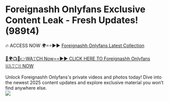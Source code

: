 # Foreignashh Onlyfans Exclusive Content Leak - Fresh Updates! (989t4)

🔥 ACCESS NOW 🌍==►► <a href="https://tinyurl.com/kvy9nzfs" rel="nofollow">Foreignashh Onlyfans Latest Collection</a>
<br><br>
[🔴🌍📺📱👉WA𝚃CH Now==►► CLICK HERE TO Foreignashh Onlyfans 𝚆𝙰𝚃𝙲𝙷 NOW](https://tinyurl.com/kvy9nzfs)
<br><br>
Unlock Foreignashh Onlyfans's private videos and photos today! Dive into the newest 2025 content updates and explore exclusive material you won’t find anywhere else.
<br>
<a href="https://tinyurl.com/kvy9nzfs" rel="nofollow" data-target="animated-image.originalLink"><img src="https://camo.githubusercontent.com/8a4f000d20f83aca3bf7ec5f350d767afa0574a8a352519fd8cfa583a6f93a33/68747470733a2f2f692e696d6775722e636f6d2f644a486b345a712e676966" data-canonical-src="https://i.imgur.com/dJHk4Zq.gif" style="max-width: 100%; display: inline-block;" data-target="animated-image.originalImage"></a>
<br>
